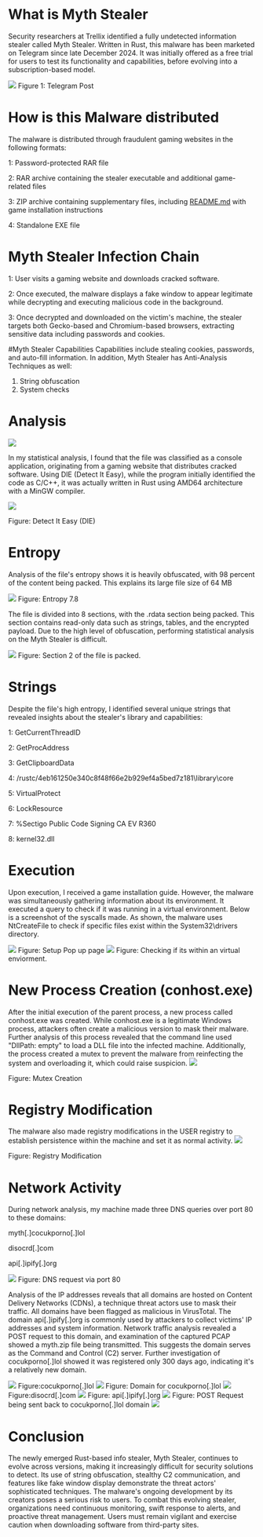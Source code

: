 # What is Myth Stealer 
Security researchers at Trellix identified a fully undetected information stealer called Myth Stealer. Written in Rust, this malware has been marketed on Telegram since late December 2024. It was initially offered as a free trial for users to test its functionality and capabilities, before evolving into a subscription-based model. 

<picture>
<img src="https://github.com/r3vhunter/Threat-Hunting-Blog/blob/master/_posts/Mtyth%20Stealer/telegrampost.png" >

</picture>
Figure 1: Telegram Post

# How is this Malware distributed 
The malware is distributed through fraudulent gaming websites in the following formats:

1: Password-protected RAR file

2: RAR archive containing the stealer executable and additional game-related files

3: ZIP archive containing supplementary files, including [README.md](http://README.md) with game installation instructions

4: Standalone EXE file 

# Myth Stealer Infection Chain
1: User visits a gaming website and downloads cracked software. 

2: Once executed, the malware displays a fake window to appear legitimate while decrypting and executing malicious code in the background.

3: Once decrypted and downloaded on the victim's machine, the stealer targets both Gecko-based and Chromium-based browsers, extracting sensitive data including passwords and cookies.

#Myth Stealer Capabilities 
Capabilities include stealing cookies, passwords, and auto-fill information. In addition, Myth Stealer has Anti-Analysis Techniques as well:

1. String obfuscation
2. System checks

# Analysis 

<picture>
<img src="https://github.com/r3vhunter/Threat-Hunting-Blog/blob/master/_posts/Mtyth%20Stealer/VT.png" >

</picture>

In my statistical analysis, I found that the file was classified as a console application, originating from a gaming website that distributes cracked software. Using DIE (Detect It Easy), while the program initially identified the code as C/C++, it was actually written in Rust using AMD64 architecture with a MinGW compiler. 

<picture>
<img src="https://github.com/r3vhunter/Threat-Hunting-Blog/blob/master/_posts/Mtyth%20Stealer/DIE.PNG" >

</picture>

Figure: Detect It Easy (DIE) 

# Entropy 
Analysis of the file's entropy shows it is heavily obfuscated, with 98 percent of the content being packed. This explains its large file size of 64 MB

<picture>
<img src="https://github.com/r3vhunter/Threat-Hunting-Blog/blob/master/_posts/Mtyth%20Stealer/Entropy.PNG" >

</picture>
Figure: Entropy 7.8

The file is divided into 8 sections, with the .rdata section being packed. This section contains read-only data such as strings, tables, and the encrypted payload. Due to the high level of obfuscation, performing statistical analysis on the Myth Stealer is difficult. 

<picture>
<img src="https://github.com/r3vhunter/Threat-Hunting-Blog/blob/master/_posts/Mtyth%20Stealer/entropy2.png" >

</picture>
Figure: Section 2 of the file is packed. 

# Strings

Despite the file's high entropy, I identified several unique strings that revealed insights about the stealer's library and capabilities: 

1: GetCurrentThreadID

2: GetProcAddress

3: GetClipboardData

4: /rustc/4eb161250e340c8f48f66e2b929ef4a5bed7z181\library\core

5: VirtualProtect

6: LockResource

7: %Sectigo Public Code Signing CA EV R360

8: kernel32.dll

# Execution
Upon execution, I received a game installation guide. However, the malware was simultaneously gathering information about its environment. It executed a query to check if it was running in a virtual environment. Below is a screenshot of the syscalls made. As shown, the malware uses NtCreateFile to check if specific files exist within the System32\drivers directory. 

<picture>
<img src="https://github.com/r3vhunter/Threat-Hunting-Blog/blob/master/_posts/Mtyth%20Stealer/setup.png" >

</picture>
Figure: Setup Pop up page

<picture>
<img src="https://github.com/r3vhunter/Threat-Hunting-Blog/blob/master/_posts/Mtyth%20Stealer/VM%20detection.PNG" >

</picture>
Figure: Checking if its within an virtual enviorment.

# New Process Creation (conhost.exe) 

After the initial execution of the parent process, a new process called conhost.exe was created. While conhost.exe is a legitimate Windows process, attackers often create a malicious version to mask their malware. Further analysis of this process revealed that the command line used "DllPath: empty" to load a DLL file into the infected machine. Additionally, the process created a mutex to prevent the malware from reinfecting the system and overloading it, which could raise suspicion. 
<picture>
<img src="https://github.com/r3vhunter/Threat-Hunting-Blog/blob/master/_posts/Mtyth%20Stealer/mutex%20creation.PNG" >

</picture>
Figure: Mutex Creation

# Registry Modification 
The malware also made registry modifications in the USER registry to establish persistence within the machine and set it as normal activity. 
<picture>
<img src="https://github.com/r3vhunter/Threat-Hunting-Blog/blob/master/_posts/Mtyth%20Stealer/regsitry.PNG" >

</picture>
Figure: Registry Modification

# Network Activity 
During network analysis, my machine made three DNS queries over port 80 to these domains:

myth[.]cocukporno[.]lol

disocrd[.]com

api[.]ipify[.]org

<picture>
<img src="https://github.com/r3vhunter/Threat-Hunting-Blog/blob/master/_posts/Mtyth%20Stealer/DNS%20request.PNG" >

</picture>
Figure: DNS request via port 80 

Analysis of the IP addresses reveals that all domains are hosted on Content Delivery Networks (CDNs), a technique threat actors use to mask their traffic. All domains have been flagged as malicious in VirusTotal. The domain api[.]ipify[.]org is commonly used by attackers to collect victims' IP addresses and system information. Network traffic analysis revealed a POST request to this domain, and examination of the captured PCAP showed a myth.zip file being transmitted. This suggests the domain serves as the Command and Control (C2) server. Further investigation of cocukporno[.]lol showed it was registered only 300 days ago, indicating it's a relatively new domain. 

<picture>
<img src="https://github.com/r3vhunter/Threat-Hunting-Blog/blob/master/_posts/Mtyth%20Stealer/Domain%201.png" >

</picture>
Figure:cocukporno[.]lol

<picture>
<img src="https://github.com/r3vhunter/Threat-Hunting-Blog/blob/master/_posts/Mtyth%20Stealer/whois%20domain.png" >

</picture>
Figure: Domain for cocukporno[.]lol

<picture>
<img src="https://github.com/r3vhunter/Threat-Hunting-Blog/blob/master/_posts/Mtyth%20Stealer/domain%202.png" >

</picture>
Figure:disocrd[.]com

<picture>
<img src="https://github.com/r3vhunter/Threat-Hunting-Blog/blob/master/_posts/Mtyth%20Stealer/domain%203.png" >

</picture>
Figure: api[.]ipify[.]org

<picture>
<img src="https://github.com/r3vhunter/Threat-Hunting-Blog/blob/master/_posts/Mtyth%20Stealer/HTTP%20Post.PNG" >

</picture>
Figure: POST Request being sent back to cocukporno[.]lol domain

<picture>
<img src="https://github.com/r3vhunter/Threat-Hunting-Blog/blob/master/_posts/Mtyth%20Stealer/wireshark.PNG" >

</picture>

# Conclusion
The newly emerged Rust-based info stealer, Myth Stealer, continues to evolve across versions, making it increasingly difficult for security solutions to detect. Its use of string obfuscation, stealthy C2 communication, and features like fake window display demonstrate the threat actors' sophisticated techniques. The malware's ongoing development by its creators poses a serious risk to users. To combat this evolving stealer, organizations need continuous monitoring, swift response to alerts, and proactive threat management. Users must remain vigilant and exercise caution when downloading software from third-party sites.









